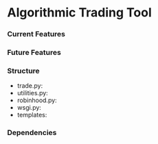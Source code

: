 # Algorithmic Trading Tool

### Current Features

### Future Features

### Structure
- trade.py:
- utilities.py:  
- robinhood.py: 
- wsgi.py: 
- templates: 

### Dependencies


